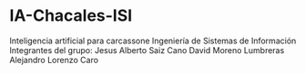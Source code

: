 ﻿IA-Chacales-ISI
===============

Inteligencia artificial para carcassone Ingeniería de Sistemas de Información
Integrantes del grupo:
Jesus Alberto Saiz Cano
David Moreno Lumbreras
Alejandro Lorenzo Caro
